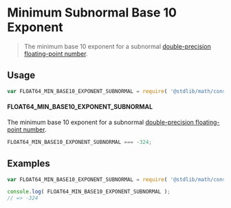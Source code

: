 # Minimum Subnormal Base 10 Exponent

> The minimum base 10 exponent for a subnormal [double-precision floating-point number][ieee754].

<!-- <usage> -->

## Usage

``` javascript
var FLOAT64_MIN_BASE10_EXPONENT_SUBNORMAL = require( '@stdlib/math/constants/float64-min-base10-exponent-subnormal' );
```

#### FLOAT64_MIN_BASE10_EXPONENT_SUBNORMAL

The minimum base 10 exponent for a subnormal [double-precision floating-point number][ieee754].

``` javascript
FLOAT64_MIN_BASE10_EXPONENT_SUBNORMAL === -324;
```

<!-- </usage> -->


<!-- <examples> -->

## Examples

<!-- TODO: better example -->

``` javascript
var FLOAT64_MIN_BASE10_EXPONENT_SUBNORMAL = require( '@stdlib/math/constants/float64-min-base10-exponent-subnormal' );

console.log( FLOAT64_MIN_BASE10_EXPONENT_SUBNORMAL );
// => -324
```

<!-- </examples> -->


<!-- <links> -->

[ieee754]: https://en.wikipedia.org/wiki/IEEE_754-1985

<!-- </links> -->
